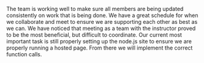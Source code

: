 The team is working well to make sure all members are being updated consistently on work that is being done. We have a great schedule for when we collaborate and meet to ensure
we are supporting each other as best as we can. We have noticed that meeting as a team with the instructor proved to be the most beneficial, but difficult to coordinate. 
Our current most important task is still properly setting up the node.js site to ensure we are properly running a hosted page. From there we will implement the 
correct function calls.
